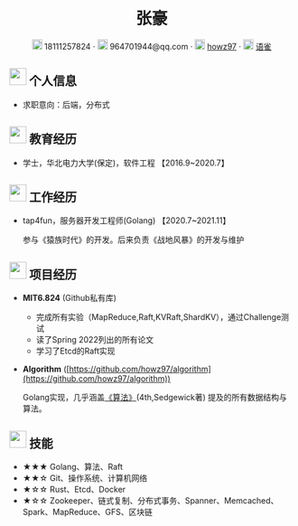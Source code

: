  <center>
     <h1>张豪</h1>
     <div>
         <span>
             <img src="assets/phone-solid.svg" width="18px">
             18111257824
         </span>
         ·
         <span>
             <img src="assets/envelope-solid.svg" width="18px">
             964701944@qq.com
         </span>
         ·
         <span>
             <img src="assets/github-brands.svg" width="18px">
             <a href="https://github.com/howz97">howz97</a>
         </span>
         ·
         <span>
             <img src="assets/rss-solid.svg" width="18px">
             <a href="https://www.yuque.com/howz97">语雀</a>
         </span>
     </div>
 </center>

 ## <img src="assets/info-circle-solid.svg" width="30px"> 个人信息 

 - 求职意向：后端，分布式

## <img src="assets/graduation-cap-solid.svg" width="30px"> 教育经历

- 学士，华北电力大学(保定)，软件工程 【2016.9~2020.7】

## <img src="assets/briefcase-solid.svg" width="30px"> 工作经历

- tap4fun，服务器开发工程师(Golang) 【2020.7~2021.11】

   参与《猿族时代》的开发。后来负责《战地风暴》的开发与维护

## <img src="assets/project-diagram-solid.svg" width="30px"> 项目经历

- **MIT6.824** (Github私有库)

  - 完成所有实验（MapReduce,Raft,KVRaft,ShardKV），通过Challenge测试
  - 读了Spring 2022列出的所有论文
  - 学习了Etcd的Raft实现

- **Algorithm** ([https://github.com/howz97/algorithm](https://github.com/howz97/algorithm))

  Golang实现，几乎涵盖[《算法》](https://book.douban.com/subject/19952400/)(4th,Sedgewick著) 提及的所有数据结构与算法。
## <img src="assets/tools-solid.svg" width="30px"> 技能

- ★★★ Golang、算法、Raft
- ★★☆ Git、操作系统、计算机网络
- ★☆☆ Rust、Etcd、Docker
- ★☆☆ Zookeeper、链式复制、分布式事务、Spanner、Memcached、Spark、MapReduce、GFS、区块链